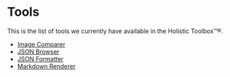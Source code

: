# Tools

This is the list of tools we currently have available in the Holistic Toolbox™®.

- [Image Comparer](/tools/image-comparer)
- [JSON Browser](/tools/json-browser)
- [JSON Formatter](/tools/json-formatter)
- [Markdown Renderer](/tools/markdown-renderer)

